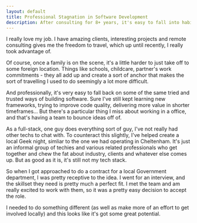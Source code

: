 ```yaml
---
layout: default
title: Professional Stagnation in Software Development
description: After consulting for 8+ years, it's easy to fall into habits of doing projects a certain way. I found it is time to shake things up a little.
---
```


I really love my job. I have amazing clients, interesting projects and remote consulting gives me the freedom to travel, which up until recently, I really took advantage of.

Of course, once a family is on the scene, it's a little harder to just take off to some foreign location. Things like schools, childcare, partner's work commitments - they all add up and create a sort of anchor that makes the sort of travelling I used to do seemingly a lot more difficult.

And professionally, it's very easy to fall back on some of the same tried and trusted ways of building software. Sure I've still kept learning new frameworks, trying to improve code quality, delivering more value in shorter timeframes... But there's a particular thing I miss about working in a office, and that's having a team to bounce ideas off of.

As a full-stack, one guy does everything sort of guy, I've not really had other techs to chat with. To counteract this slightly, I've helped create a local Geek night, simliar to the one we had operating in Cheltenham. It's just an informal group of techies and various related professionals who get together and chew the fat about industry, clients and whatever else comes up. But as good as it is, it's still not my tech stack.

So when I got approached to do a contract for a local Government department, I was pretty receptive to the idea. I went for an interview, and the skillset they need is pretty much a perfect fit. I met the team and am really excited to work with them, so it was a pretty easy decision to accept the role.

I needed to do something different (as well as make more of an effort to get involved locally) and this looks like it's got some great potential.